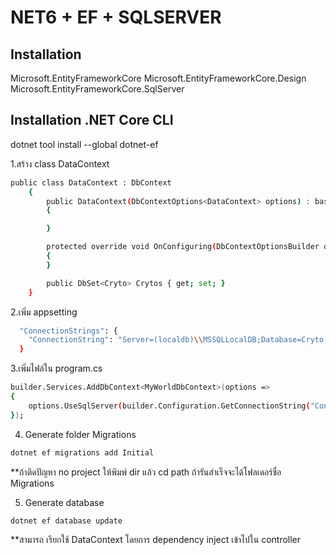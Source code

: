 # NET6 + EF + SQLSERVER
## Installation
Microsoft.EntityFrameworkCore
Microsoft.EntityFrameworkCore.Design
Microsoft.EntityFrameworkCore.SqlServer
## Installation .NET Core CLI
dotnet tool install --global dotnet-ef

1.สร้าง class DataContext
```sh
public class DataContext : DbContext
    {
        public DataContext(DbContextOptions<DataContext> options) : base(options)
        {

        }

        protected override void OnConfiguring(DbContextOptionsBuilder options)
        {
        }

        public DbSet<Cryto> Crytos { get; set; }
    }
```

	
2.เพิ่ม appsetting
```sh
  "ConnectionStrings": {
    "ConnectionString": "Server=(localdb)\\MSSQLLocalDB;Database=Cryto;User Id=sa;Password=P@ssw0rd;"
  }
```


3.เพิ่มไฟล์ใน program.cs
```sh
builder.Services.AddDbContext<MyWorldDbContext>(options =>
{
	options.UseSqlServer(builder.Configuration.GetConnectionString("ConnectionString"));
});
```

4. Generate folder Migrations
```sh
dotnet ef migrations add Initial
```
**ถ้าติดปัญหา no project ให้พิมพ์ dir แล้ว cd path ถ้ารันสำเร็จจะได้โฟลเดอร์ชื่อ Migrations

5. Generate database
```sh
dotnet ef database update
```
**สามารถ เรียกใช้ DataContext โดยการ dependency inject เข้าไปใน controller